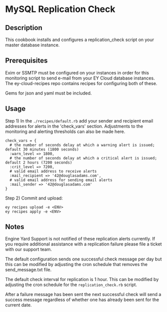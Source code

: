 # MySQL Replication Check

## Description

This cookbook installs and configures a replication_check script on your master database instance. 

## Prerequisites

Exim or SSMTP must be configured on your instances in order for this monitoring script to send e-mail from your EY Cloud database instances. The ey-cloud-recipes repo contains recipes for configuring both of these.

Gems for json and yaml must be included.

## Usage

Step 1) In the `./recipes/default.rb` add your sender and recipient email addresses for alerts in the 'check_vars' section. Adjustments to the monitoring and alerting thresholds can also be made here.

    check_vars = {
      # the number of seconds delay at which a warning alert is issued; default 30 minutes (1800 seconds)
      :warn_level => 1800,
      # the number of seconds delay at which a critical alert is issued; default 2 hours (7200 seconds)
      :crit_level => 7200,
      # valid email address to receive alerts
      :mail_recipient => '42@douglasadams.com',
      # valid email address for sending email alerts
      :mail_sender => '42@douglasadams.com'
    }

Step 2) Commit and upload: 

    ey recipes upload -e <ENV>
    ey recipes apply -e <ENV>

## Notes

Engine Yard Support is not notified of these replication alerts currently. If you require additional assistance with a replication failure please file a ticket with our support team. 

The default configuration sends one successful check message per day but this can be modified by adjusting the cron schedule that removes the send_message.txt file.

The default check interval for replication is 1 hour. This can be modified by adjusting the cron schedule for the `replication_check.rb` script.

After a failure message has been sent the next successful check will send a success message regardless of whether one has already been sent for the current date.